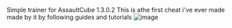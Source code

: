 Simple trainer for AssaultCube 1.3.0.2
This is athe first cheat i've ever made
made by it by following guides and tutorials
![image](https://github.com/user-attachments/assets/14669f63-5324-4c33-aa35-895a53b5f2f3)
